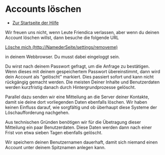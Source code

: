 Accounts löschen
==============

* [Zur Startseite der Hilfe](help)

Wir freuen uns nicht, wenn Leute Friendica verlassen, aber wenn du deinen Account löschen willst, dann besuche die folgende URL

[Lösche mich (http://NamederSeite/settings/removeme)](../settings/removeme)

in deinem Webbrowser. Du musst dabei eingeloggt sein. 

Du wirst nach deinem Passwort gefragt, um die Anfrage zu bestätigen. 
Wenn dieses mit deinem gespeichertem Passwort übereinstimmt, dann wird dein Account als "gelöscht" markiert.
Dies passiert sofort und kann nicht rückgängig gemacht werden.
Die meisten Deiner Inhalte und Benutzerdaten werden kurzfristig danach durch Hintergrundprozesse gelöscht.

Parallel dazu senden wir eine Mitteilung an die Server deiner Kontakte, damit sie deine dort vorliegenden Daten ebenfalls löschen.
Wir haben keinen Einfluss darauf, wie sorgfältig und ob überhaupt diese Systeme der Löschaufforderung nachgehen.

Aus technischen Gründen benötigen wir für die Übetragung dieser Mitteilung ein paar Benutzerdaten.
Diese Daten werden dann nach einer Frist von etwa sieben Tagen ebenfalls gelöscht.

Wir speichern deinen Benutzernamen dauerhaft, damit sich niemand einen Account unter deinem Spitznamen anlegen kann.
